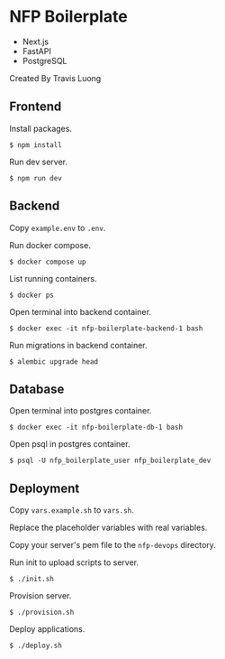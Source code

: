 # NFP Boilerplate

* Next.js
* FastAPI
* PostgreSQL

Created By Travis Luong

## Frontend

Install packages.

    $ npm install

Run dev server.

    $ npm run dev

## Backend

Copy `example.env` to `.env`.

Run docker compose.

    $ docker compose up

List running containers.

    $ docker ps

Open terminal into backend container.

    $ docker exec -it nfp-boilerplate-backend-1 bash

Run migrations in backend container.

    $ alembic upgrade head

## Database

Open terminal into postgres container.

    $ docker exec -it nfp-boilerplate-db-1 bash

Open psql in postgres container.

    $ psql -U nfp_boilerplate_user nfp_boilerplate_dev

## Deployment

Copy `vars.example.sh` to `vars.sh`.

Replace the placeholder variables with real variables.

Copy your server's pem file to the `nfp-devops` directory.

Run init to upload scripts to server.

    $ ./init.sh

Provision server.

    $ ./provision.sh

Deploy applications.

    $ ./deploy.sh
